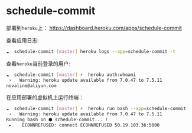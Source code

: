 # schedule-commit

部署到`heroku`上： https://dashboard.heroku.com/apps/schedule-commit

查看应用日志:

```bash
☁  schedule-commit [master] heroku logs --app=schedule-commit -t
```

查看`heroku`当前登录的用户:

```bash
☁  schedule-commit [master] ⚡  heroku auth:whoami
 ›   Warning: heroku update available from 7.0.47 to 7.5.11
novaline@aliyun.com
```

在应用部署的虚拟机上运行终端：

```bash
☁  schedule-commit [master] ⚡  heroku run bash --app=schedule-commit
 ›   Warning: heroku update available from 7.0.47 to 7.5.11
Running bash on ⬢ schedule-commit... !
 ▸    ECONNREFUSED: connect ECONNREFUSED 50.19.103.36:5000
```
